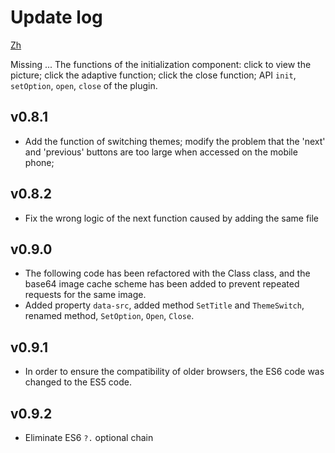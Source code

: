 # Update log

[Zh](./README_zh-cn.md)

Missing
...
  The functions of the initialization component: click to view the picture; click the adaptive function; click the close function; API `init`, `setOption`, `open`, `close` of the plugin.

## v0.8.1
 - Add the function of switching themes; modify the problem that the 'next' and 'previous' buttons are too large when accessed on the mobile phone;

## v0.8.2
 - Fix the wrong logic of the next function caused by adding the same file

## v0.9.0
 - The following code has been refactored with the Class class, and the base64 image cache scheme has been added to prevent repeated requests for the same image.
 - Added property `data-src`, added method `SetTitle` and `ThemeSwitch`, renamed method, `SetOption`, `Open`, `Close`.

## v0.9.1
 - In order to ensure the compatibility of older browsers, the ES6 code was changed to the ES5 code.

## v0.9.2
 -  Eliminate ES6 `?.` optional chain